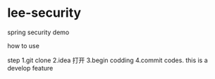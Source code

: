 # lee-security
spring security demo

how to use 

step
1.git clone 
2.idea 打开
3.begin codding
4.commit codes.
this is a develop feature